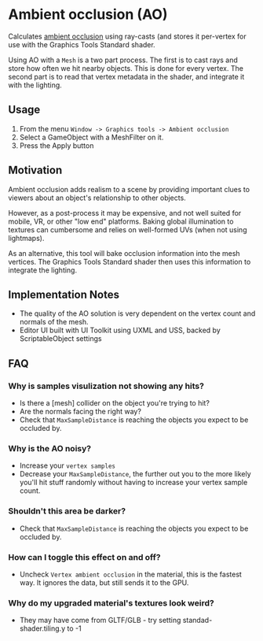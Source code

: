 # Ambient occlusion (AO)

Calculates [ambient occlusion](https://en.wikipedia.org/wiki/Ambient_occlusion) using ray-casts (and stores it per-vertex for use with the Graphics Tools Standard shader.

Using AO with a `Mesh` is a two part process. The first is to cast rays and store how often we hit nearby objects. This is done for every vertex. The second part is to read that vertex metadata in the shader, and integrate it with the lighting.

## Usage

1) From the menu `Window -> Graphics tools -> Ambient occlusion`
2) Select a GameObject with a MeshFilter on it.
3) Press the Apply button

## Motivation

Ambient occlusion adds realism to a scene by providing important clues to viewers about an object's relationship to other objects.

However, as a post-process it may be expensive, and not well suited for mobile, VR, or other "low end" platforms. Baking global illumination to textures can cumbersome and relies on well-formed UVs (when not using lightmaps).

As an alternative, this tool will bake occlusion information into the mesh vertices. The Graphics Tools Standard shader then uses this information to integrate the lighting.

## Implementation Notes

- The quality of the AO solution is very dependent on the vertex count and normals of the mesh.
- Editor UI built with UI Toolkit using UXML and USS, backed by ScriptableObject settings

## FAQ

### Why is samples visulization not showing any hits?

- Is there a [mesh] collider on the object you're trying to hit?
- Are the normals facing the right way? 
- Check that `MaxSampleDistance` is reaching the objects you expect to be occluded by.

### Why is the AO noisy?

- Increase your `vertex samples`
- Decrease your `MaxSampleDistance`, the further out you to the more likely you'll hit stuff randomly without having to increase your vertex sample count.

### Shouldn't this area be darker?

- Check that `MaxSampleDistance` is reaching the objects you expect to be occluded by.

### How can I toggle this effect on and off?

- Uncheck `Vertex ambient occlusion` in the material, this is the fastest way. It ignores the data, but still sends it to the GPU.

### Why do my upgraded material's textures look weird?

- They may have come from GLTF/GLB - try setting standad-shader.tiling.y to -1
